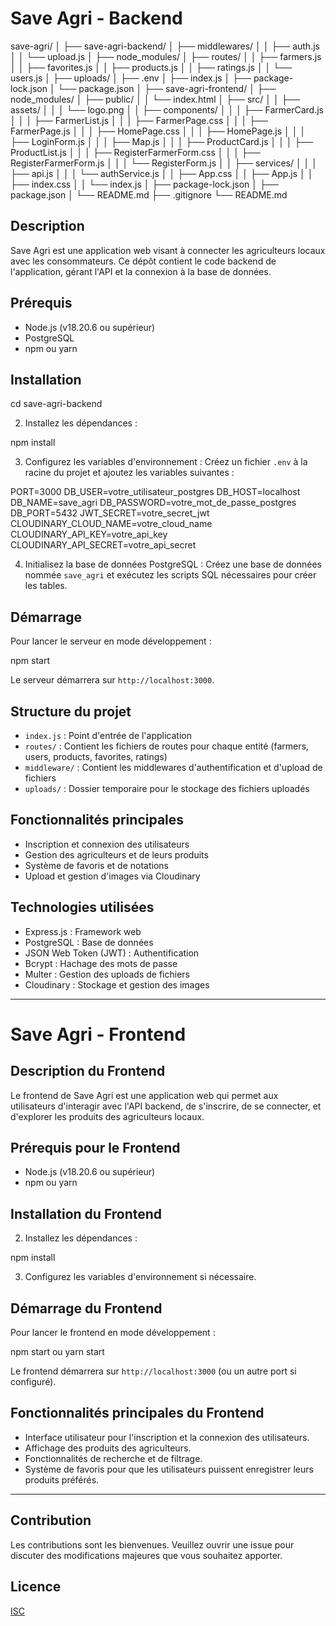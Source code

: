 # Save Agri - Backend

save-agri/
│
├── save-agri-backend/
│   ├── middlewares/
│   │   ├── auth.js
│   │   └── upload.js
│   ├── node_modules/
│   ├── routes/
│   │   ├── farmers.js
│   │   ├── favorites.js
│   │   ├── products.js
│   │   ├── ratings.js
│   │   └── users.js
│   ├── uploads/
│   ├── .env
│   ├── index.js
│   ├── package-lock.json
│   └── package.json
│
├── save-agri-frontend/
│   ├── node_modules/
│   ├── public/
│   │   └── index.html
│   ├── src/
│   │   ├── assets/
│   │   │   └── logo.png
│   │   ├── components/
│   │   │   ├── FarmerCard.js
│   │   │   ├── FarmerList.js
│   │   │   ├── FarmerPage.css
│   │   │   ├── FarmerPage.js
│   │   │   ├── HomePage.css
│   │   │   ├── HomePage.js
│   │   │   ├── LoginForm.js
│   │   │   ├── Map.js
│   │   │   ├── ProductCard.js
│   │   │   ├── ProductList.js
│   │   │   ├── RegisterFarmerForm.css
│   │   │   ├── RegisterFarmerForm.js
│   │   │   └── RegisterForm.js
│   │   ├── services/
│   │   │   ├── api.js
│   │   │   └── authService.js
│   │   ├── App.css
│   │   ├── App.js
│   │   ├── index.css
│   │   └── index.js
│   ├── package-lock.json
│   ├── package.json
│   └── README.md
├── .gitignore
└── README.md


## Description
Save Agri est une application web visant à connecter les agriculteurs locaux avec les consommateurs. Ce dépôt contient le code backend de l'application, gérant l'API et la connexion à la base de données.

## Prérequis
- Node.js (v18.20.6 ou supérieur)
- PostgreSQL
- npm ou yarn

## Installation

cd save-agri-backend


2. Installez les dépendances :

npm install


3. Configurez les variables d'environnement :
Créez un fichier `.env` à la racine du projet et ajoutez les variables suivantes :

PORT=3000
DB_USER=votre_utilisateur_postgres
DB_HOST=localhost
DB_NAME=save_agri
DB_PASSWORD=votre_mot_de_passe_postgres
DB_PORT=5432
JWT_SECRET=votre_secret_jwt
CLOUDINARY_CLOUD_NAME=votre_cloud_name
CLOUDINARY_API_KEY=votre_api_key
CLOUDINARY_API_SECRET=votre_api_secret


4. Initialisez la base de données PostgreSQL :
Créez une base de données nommée `save_agri` et exécutez les scripts SQL nécessaires pour créer les tables.

## Démarrage

Pour lancer le serveur en mode développement :

npm start

Le serveur démarrera sur `http://localhost:3000`.

## Structure du projet

- `index.js` : Point d'entrée de l'application
- `routes/` : Contient les fichiers de routes pour chaque entité (farmers, users, products, favorites, ratings)
- `middleware/` : Contient les middlewares d'authentification et d'upload de fichiers
- `uploads/` : Dossier temporaire pour le stockage des fichiers uploadés

## Fonctionnalités principales

- Inscription et connexion des utilisateurs
- Gestion des agriculteurs et de leurs produits
- Système de favoris et de notations
- Upload et gestion d'images via Cloudinary

## Technologies utilisées

- Express.js : Framework web
- PostgreSQL : Base de données
- JSON Web Token (JWT) : Authentification
- Bcrypt : Hachage des mots de passe
- Multer : Gestion des uploads de fichiers
- Cloudinary : Stockage et gestion des images

---

# Save Agri - Frontend

## Description du Frontend
Le frontend de Save Agri est une application web qui permet aux utilisateurs d'interagir avec l'API backend, de s'inscrire, de se connecter, et d'explorer les produits des agriculteurs locaux.

## Prérequis pour le Frontend
- Node.js (v18.20.6 ou supérieur)
- npm ou yarn

## Installation du Frontend


2. Installez les dépendances :

npm install


3. Configurez les variables d'environnement si nécessaire.

## Démarrage du Frontend

Pour lancer le frontend en mode développement :

npm start ou yarn start


Le frontend démarrera sur `http://localhost:3000` (ou un autre port si configuré).

## Fonctionnalités principales du Frontend

- Interface utilisateur pour l'inscription et la connexion des utilisateurs.
- Affichage des produits des agriculteurs.
- Fonctionnalités de recherche et de filtrage.
- Système de favoris pour que les utilisateurs puissent enregistrer leurs produits préférés.

---

## Contribution

Les contributions sont les bienvenues. Veuillez ouvrir une issue pour discuter des modifications majeures que vous souhaitez apporter.

## Licence

[ISC](https://opensource.org/licenses/ISC)



